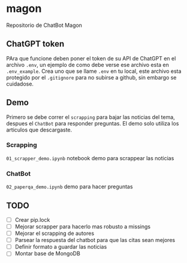 # magon
Repositorio de ChatBot Magon

## ChatGPT token
PAra que funcione deben poner el token de su API de ChatGPT en el archivo `.env`, un ejemplo de como debe verse ese archivo esta en `.env_example`. Crea uno que se llame `.env` en tu local, este archivo esta protegido por el `.gitignore` para no subirse a github, sin embargo se cuidadose.

## Demo
Primero se debe correr el `scrapping` para bajar las noticias del tema, despues el `ChatBot` para responder preguntas. El demo solo utiliza los articulos que descargaste.

### Scrapping
`01_scrapper_demo.ipynb` notebook demo para scrappear las noticias

### ChatBot
`02_paperqa_demo.ipynb` demo para hacer preguntas


## TODO
- [ ] Crear pip.lock
- [ ] Mejorar scrapper para hacerlo mas robusto a missings
- [ ] Mejorar el scrapping de autores
- [ ] Parsear la respuesta del chatbot para que las citas sean mejores
- [ ] Definir formato a guardar las noticias 
- [ ] Montar base de MongoDB